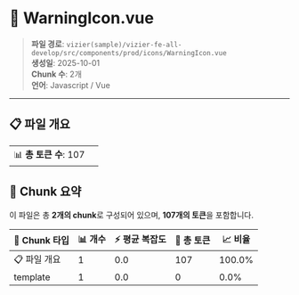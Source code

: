 # 📄 WarningIcon.vue

> **파일 경로**: `vizier(sample)/vizier-fe-all-develop/src/components/prod/icons/WarningIcon.vue`  
> **생성일**: 2025-10-01  
> **Chunk 수**: 2개  
> **언어**: Javascript / Vue
---


## 📋 파일 개요

| | |
|--|--|
| 📊 **총 토큰 수**: 107 |  |






## 🧩 Chunk 요약

이 파일은 총 **2개의 chunk**로 구성되어 있으며, **107개의 토큰**을 포함합니다.

| 🧩 Chunk 타입 | 📊 개수 | ⚡ 평균 복잡도 | 📝 총 토큰 | 📈 비율 |
|---------------|--------|-------------|----------|--------|
| 📋 파일 개요 | 1 | 0.0 | 107 | 100.0% |
| template | 1 | 0.0 | 0 | 0.0% |

